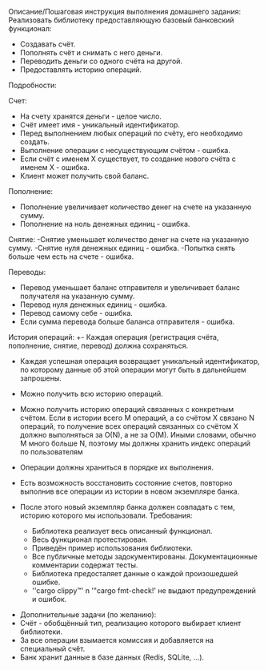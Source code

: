 Описание/Пошаговая инструкция выполнения домашнего задания:
Реализовать библиотеку предоставляющую базовый банковский функционал:

- Создавать счёт.
- Пополнять счёт и снимать с него деньги.
- Переводить деньги со одного счёта на другой.
- Предоставлять историю операций.

Подробности:   

Счет:
- На счету хранятся деньги - целое число.
- Счёт имеет имя - уникальный идентификатор.
- Перед выполнением любых операций по счёту, его необходимо создать.
- Выполнение операции с несуществующим счётом - ошибка.
- Если счёт с именем Х существует, то создание нового счёта с именем Х - ошибка.
- Клиент может получить свой баланс.
   
Пополнение:
- Пополнение увеличивает количество денег на счете на указанную сумму.
- Пополнение на ноль денежных единиц - ошибка.
    
Снятие:
-Снятие уменьшает количество денег на счете на указанную сумму.
-Снятие нуля денежных единиц - ошибка.
-Попытка снять больше чем есть на счете - ошибка.
    
Переводы:
- Перевод уменьшает баланс отправителя и увеличивает баланс получателя на указанную сумму.
- Перевод нуля денежных единиц - ошибка.
- Перевод самому себе - ошибка.
- Если сумма перевода больше баланса отправителя - ошибка.
    
История операций:
+- Каждая операция (регистрация счёта, пополнение, снятие, перевод) должна сохраняться.
- Каждая успешная операция возвращает уникальный идентификатор, по которому данные об этой операции могут быть в дальнейшем запрошены.
- Можно получить всю историю операций.
- Можно получить историю операций связанных с конкретным счётом. Если в истории всего М операций, а со счётом X связано N операций, 
    то получение всех операций связанных со счётом Х должно выполняться за O(N), а не за О(М). 
    Иными словами, обычно М много больше N, поэтому мы должны хранить индекс операций по пользователям
- Операции должны храниться в порядке их выполнения.
- Есть возможность восстановить состояние счетов, повторно выполнив все операции из истории в новом экземпляре банка.
  
- После этого новый экземпляр банка должен совпадать с тем, историю которого мы использовали.
    Требования:
    * Библиотека реализует весь описанный функционал.
    * Весь функционал протестирован.
    * Приведён пример использования библиотеки.
    * Все публичные методы задокументированы. Документационные комментарии содержат тесты.
    * Библиотека предосталяет данные о каждой произошедшей ошибке.
    * ''cargo clippy™' n '"cargo fmt-check!' не выдают предупреждений и ошибок.

* Дополнительные задачи (по желанию):
* Счёт - обобщённый тип, реализацию которого выбирает клиент библиотеки.
* За все операции взымается комиссия и добавляется на специальный счёт.
* Банк хранит данные в базе данных (Redis, SQLite, ...).